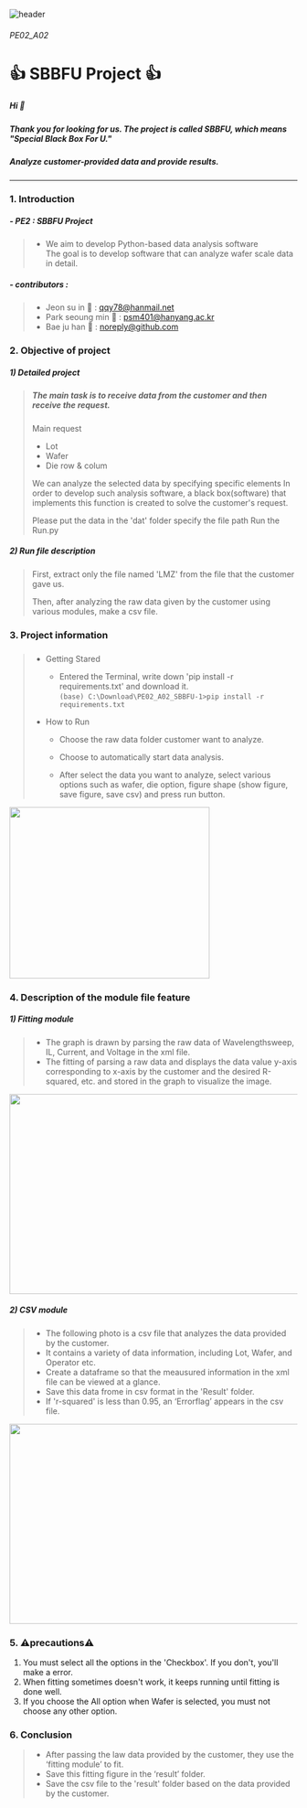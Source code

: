 ![header](https://capsule-render.vercel.app/api?type=wave&color=auto&height=200&section=header&text=SBBFU%20PROJECT&fontSize=50)

###### PE02_A02

# 👍 SBBFU Project :+1:
##### Hi :wave:
##### Thank you for looking for us. The project is called SBBFU, which means "Special Black Box For U."
##### Analyze customer-provided data and provide results.
---
### 1. Introduction
##### - PE2 : SBBFU Project
> - We aim to develop Python-based data analysis software \
> The goal is to develop software that can analyze wafer scale data in detail.
##### - contributors : 

>- Jeon su in :girl: : qqy78@hanmail.net
>- Park seoung min :boy: : psm401@hanyang.ac.kr
>- Bae ju han :boy: : noreply@github.com

### 2. Objective of project
  ##### 1) Detailed project 
> ##### The main task is to receive data from the customer and then receive the request.
> Main request 
> + Lot
> + Wafer
> + Die row & colum
> 
> We can analyze the selected data by specifying specific elements
> In order to develop such analysis software, a black box(software) that implements this function is created to solve the customer's request.
>
> Please put the data in the 'dat' folder specify the file path Run the Run.py 

  ##### 2) Run file description
> First, extract only the file named 'LMZ' from the file that the customer gave us. 
> 
> Then, after analyzing the raw data given by the customer using various modules, make a csv file.

### 3. Project information

#####
>* Getting Stared
>   + Entered the Terminal, write down 'pip install -r requirements.txt' and download it. \
>``(base) C:\Download\PE02_A02_SBBFU-1>pip install -r requirements.txt``
>
>* How to Run
>   + Choose the raw data folder customer want to analyze.
>   + Choose to automatically start data analysis.
>   
>	 + After select the data you want to analyze, select various options such as wafer, die option, figure shape (show figure, save figure, save csv) and press run button.
<img src = "https://user-images.githubusercontent.com/84078034/121799780-f55b5280-cc68-11eb-859f-a0cf73b37ee1.png" width="350" height="300">


### 4. Description of the module file feature

##### 1) Fitting module
  >-   The graph is drawn by parsing the raw data of Wavelengthsweep, IL, Current, and Voltage in the xml file.
  >-   The fitting of parsing a raw data and displays the data value y-axis corresponding to x-axis by the customer and the desired R-squared, etc. and stored in the graph to visualize the image.
 <img src ="https://user-images.githubusercontent.com/84078034/121302547-d2613380-c934-11eb-8ef4-6b330f316406.png" width="600" height="350">

##### 2) CSV module
  >- The following photo is a csv file that analyzes the data provided by the customer.
  >- It contains a variety of data information, including Lot, Wafer, and Operator etc.
  >- Create a dataframe so that the meausured information in the xml file can be viewed at a glance.
  >- Save this data frome in csv format in the 'Result' folder.
  >- If 'r-squared' is less than 0.95, an ‘Errorflag’ appears in the csv file.

 <img src = "https://user-images.githubusercontent.com/80964488/117802539-903ec680-b290-11eb-969f-6fd459a8d594.PNG" width= "600" height="350">
 
### 5. :warning:precautions:warning:

 1) You must select all the options in the 'Checkbox'. If you don't, you'll make a error.
 2) When fitting sometimes doesn't work, it keeps running until fitting is done well.
 3) If you choose the All option when Wafer is selected, you must not choose any other option.
 
### 6. Conclusion
  >- After passing the law data provided by the customer, they use the ‘fitting module’ to fit.
  >- Save this fitting figure in the ‘result’ folder.
  >- Save the csv file to the 'result' folder based on the data provided by the customer.

